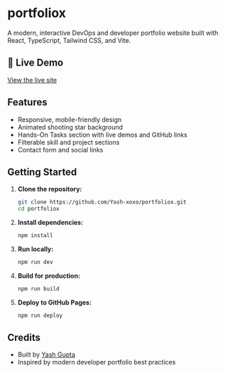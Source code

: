 # portfoliox

A modern, interactive DevOps and developer portfolio website built with React, TypeScript, Tailwind CSS, and Vite.

## 🚀 Live Demo
[View the live site](https://yash-xoxo.github.io/portfoliox/)

## Features
- Responsive, mobile-friendly design
- Animated shooting star background
- Hands-On Tasks section with live demos and GitHub links
- Filterable skill and project sections
- Contact form and social links

## Getting Started

1. **Clone the repository:**
   ```bash
   git clone https://github.com/Yash-xoxo/portfoliox.git
   cd portfoliox
   ```
2. **Install dependencies:**
   ```bash
   npm install
   ```
3. **Run locally:**
   ```bash
   npm run dev
   ```
4. **Build for production:**
   ```bash
   npm run build
   ```
5. **Deploy to GitHub Pages:**
   ```bash
   npm run deploy
   ```

## Credits
- Built by [Yash Gupta](https://github.com/Yash-xoxo)
- Inspired by modern developer portfolio best practices
